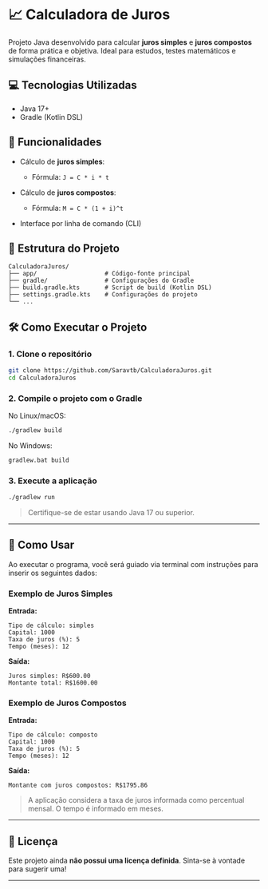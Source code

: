 # 📈 Calculadora de Juros

Projeto Java desenvolvido para calcular **juros simples** e **juros compostos** de forma prática e objetiva. Ideal para estudos, testes matemáticos e simulações financeiras.

## 💻 Tecnologias Utilizadas

* Java 17+
* Gradle (Kotlin DSL)

## 🚀 Funcionalidades

* Cálculo de **juros simples**:

  * Fórmula: `J = C * i * t`
* Cálculo de **juros compostos**:

  * Fórmula: `M = C * (1 + i)^t`
* Interface por linha de comando (CLI)

## 📂 Estrutura do Projeto

```
CalculadoraJuros/
├── app/                   # Código-fonte principal
├── gradle/                # Configurações do Gradle
├── build.gradle.kts       # Script de build (Kotlin DSL)
├── settings.gradle.kts    # Configurações do projeto
└── ...
```

## 🛠️ Como Executar o Projeto

### 1. Clone o repositório

```bash
git clone https://github.com/Saravtb/CalculadoraJuros.git
cd CalculadoraJuros
```

### 2. Compile o projeto com o Gradle

No Linux/macOS:

```bash
./gradlew build
```

No Windows:

```cmd
gradlew.bat build
```

### 3. Execute a aplicação

```bash
./gradlew run
```

> Certifique-se de estar usando Java 17 ou superior.

---

## 🧪 Como Usar

Ao executar o programa, você será guiado via terminal com instruções para inserir os seguintes dados:

### Exemplo de Juros Simples

**Entrada:**

```
Tipo de cálculo: simples
Capital: 1000
Taxa de juros (%): 5
Tempo (meses): 12
```

**Saída:**

```
Juros simples: R$600.00
Montante total: R$1600.00
```

### Exemplo de Juros Compostos

**Entrada:**

```
Tipo de cálculo: composto
Capital: 1000
Taxa de juros (%): 5
Tempo (meses): 12
```

**Saída:**

```
Montante com juros compostos: R$1795.86
```

> A aplicação considera a taxa de juros informada como percentual mensal. O tempo é informado em meses.

---



## 📄 Licença

Este projeto ainda **não possui uma licença definida**. Sinta-se à vontade para sugerir uma!

---

